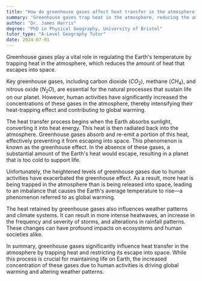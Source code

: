 ```yaml
---
title: "How do greenhouse gases affect heat transfer in the atmosphere?"
summary: "Greenhouse gases trap heat in the atmosphere, reducing the amount of heat that escapes into space."
author: "Dr. James Harris"
degree: "PhD in Physical Geography, University of Bristol"
tutor_type: "A-Level Geography Tutor"
date: 2024-07-01
---
```


Greenhouse gases play a vital role in regulating the Earth's temperature by trapping heat in the atmosphere, which reduces the amount of heat that escapes into space.

Key greenhouse gases, including carbon dioxide ($CO_2$), methane ($CH_4$), and nitrous oxide ($N_2O$), are essential for the natural processes that sustain life on our planet. However, human activities have significantly increased the concentrations of these gases in the atmosphere, thereby intensifying their heat-trapping effect and contributing to global warming.

The heat transfer process begins when the Earth absorbs sunlight, converting it into heat energy. This heat is then radiated back into the atmosphere. Greenhouse gases absorb and re-emit a portion of this heat, effectively preventing it from escaping into space. This phenomenon is known as the greenhouse effect. In the absence of these gases, a substantial amount of the Earth's heat would escape, resulting in a planet that is too cold to support life.

Unfortunately, the heightened levels of greenhouse gases due to human activities have exacerbated the greenhouse effect. As a result, more heat is being trapped in the atmosphere than is being released into space, leading to an imbalance that causes the Earth's average temperature to rise—a phenomenon referred to as global warming.

The heat retained by greenhouse gases also influences weather patterns and climate systems. It can result in more intense heatwaves, an increase in the frequency and severity of storms, and alterations in rainfall patterns. These changes can have profound impacts on ecosystems and human societies alike.

In summary, greenhouse gases significantly influence heat transfer in the atmosphere by trapping heat and restricting its escape into space. While this process is crucial for maintaining life on Earth, the increased concentration of these gases due to human activities is driving global warming and altering weather patterns.
    